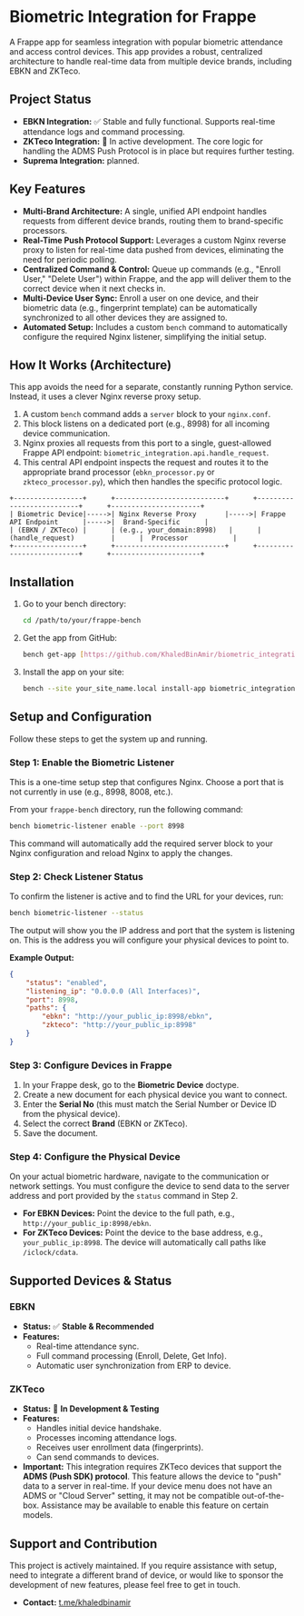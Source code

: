 # Biometric Integration for Frappe

A Frappe app for seamless integration with popular biometric attendance and access control devices. This app provides a robust, centralized architecture to handle real-time data from multiple device brands, including EBKN and ZKTeco.

## Project Status

* **EBKN Integration:** ✅ Stable and fully functional. Supports real-time attendance logs and command processing.
* **ZKTeco Integration:** 🚧 In active development. The core logic for handling the ADMS Push Protocol is in place but requires further testing.
* **Suprema Integration:** planned.

## Key Features

* **Multi-Brand Architecture:** A single, unified API endpoint handles requests from different device brands, routing them to brand-specific processors.
* **Real-Time Push Protocol Support:** Leverages a custom Nginx reverse proxy to listen for real-time data pushed from devices, eliminating the need for periodic polling.
* **Centralized Command & Control:** Queue up commands (e.g., "Enroll User," "Delete User") within Frappe, and the app will deliver them to the correct device when it next checks in.
* **Multi-Device User Sync:** Enroll a user on one device, and their biometric data (e.g., fingerprint template) can be automatically synchronized to all other devices they are assigned to.
* **Automated Setup:** Includes a custom `bench` command to automatically configure the required Nginx listener, simplifying the initial setup.

## How It Works (Architecture)

This app avoids the need for a separate, constantly running Python service. Instead, it uses a clever Nginx reverse proxy setup.

1.  A custom `bench` command adds a `server` block to your `nginx.conf`.
2.  This block listens on a dedicated port (e.g., 8998) for all incoming device communication.
3.  Nginx proxies all requests from this port to a single, guest-allowed Frappe API endpoint: `biometric_integration.api.handle_request`.
4.  This central API endpoint inspects the request and routes it to the appropriate brand processor (`ebkn_processor.py` or `zkteco_processor.py`), which then handles the specific protocol logic.

```
+-----------------+      +---------------------------+      +--------------------------+      +----------------------+
| Biometric Device|----->| Nginx Reverse Proxy       |----->| Frappe API Endpoint      |----->|  Brand-Specific      |
| (EBKN / ZKTeco) |      | (e.g., your_domain:8998)   |      | (handle_request)         |      |  Processor           |
+-----------------+      +---------------------------+      +--------------------------+      +----------------------+
```

## Installation

1.  Go to your bench directory:
    ```bash
    cd /path/to/your/frappe-bench
    ```

2.  Get the app from GitHub:
    ```bash
    bench get-app [https://github.com/KhaledBinAmir/biometric_integration](https://github.com/KhaledBinAmir/biometric_integration)
    ```

3.  Install the app on your site:
    ```bash
    bench --site your_site_name.local install-app biometric_integration
    ```

## Setup and Configuration

Follow these steps to get the system up and running.

### Step 1: Enable the Biometric Listener

This is a one-time setup step that configures Nginx. Choose a port that is not currently in use (e.g., 8998, 8008, etc.).

From your `frappe-bench` directory, run the following command:

```bash
bench biometric-listener enable --port 8998
```

This command will automatically add the required server block to your Nginx configuration and reload Nginx to apply the changes.

### Step 2: Check Listener Status

To confirm the listener is active and to find the URL for your devices, run:

```bash
bench biometric-listener --status
```

The output will show you the IP address and port that the system is listening on. This is the address you will configure your physical devices to point to.

**Example Output:**
```json
{
    "status": "enabled",
    "listening_ip": "0.0.0.0 (All Interfaces)",
    "port": 8998,
    "paths": {
        "ebkn": "http://your_public_ip:8998/ebkn",
        "zkteco": "http://your_public_ip:8998"
    }
}
```

### Step 3: Configure Devices in Frappe

1.  In your Frappe desk, go to the **Biometric Device** doctype.
2.  Create a new document for each physical device you want to connect.
3.  Enter the **Serial No** (this must match the Serial Number or Device ID from the physical device).
4.  Select the correct **Brand** (EBKN or ZKTeco).
5.  Save the document.

### Step 4: Configure the Physical Device

On your actual biometric hardware, navigate to the communication or network settings. You must configure the device to send data to the server address and port provided by the `status` command in Step 2.

-   **For EBKN Devices:** Point the device to the full path, e.g., `http://your_public_ip:8998/ebkn`.
-   **For ZKTeco Devices:** Point the device to the base address, e.g., `your_public_ip:8998`. The device will automatically call paths like `/iclock/cdata`.

## Supported Devices & Status

### EBKN

-   **Status:** ✅ **Stable & Recommended**
-   **Features:**
    -   Real-time attendance sync.
    -   Full command processing (Enroll, Delete, Get Info).
    -   Automatic user synchronization from ERP to device.

### ZKTeco

-   **Status:** 🚧 **In Development & Testing**
-   **Features:**
    -   Handles initial device handshake.
    -   Processes incoming attendance logs.
    -   Receives user enrollment data (fingerprints).
    -   Can send commands to devices.
-   **Important:** This integration requires ZKTeco devices that support the **ADMS (Push SDK) protocol**. This feature allows the device to "push" data to a server in real-time. If your device menu does not have an ADMS or "Cloud Server" setting, it may not be compatible out-of-the-box. Assistance may be available to enable this feature on certain models.

## Support and Contribution

This project is actively maintained. If you require assistance with setup, need to integrate a different brand of device, or would like to sponsor the development of new features, please feel free to get in touch.

-   **Contact:** [t.me/khaledbinamir](https://t.me/khaledbinamir)
